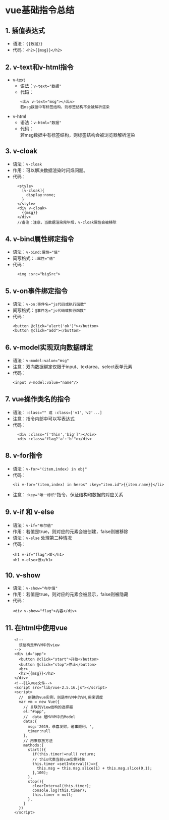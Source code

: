 # vue基础指令总结
## 1. 插值表达式
+ 语法：`{{数据}}` 
+ 代码：`<h2>{{msg}}</h2>`

## 2. v-text和v-html指令
+ v-text
  + 语法：`v-text="数据"`
  + 代码：
    ```
    <div v-text="msg"></div>
    若msg数据中有标签结构，则标签结构不会被解析渲染
    ```
+ v-html
  + 语法：`v-html="数据"`
  + 代码：
    <div v-html="msg"></div>
    若msg数据中有标签结构，则标签结构会被浏览器解析渲染
## 3. v-cloak
+ 语法：`v-cloak`
+ 作用：可以解决数据渲染时闪烁问题。
+ 代码：
  ```
    <style>
      [v-cloak]{
        display:none;
      }
    </style>
    <div v-cloak>
      {{msg}}
    </div>
    //备注：注意，当数据渲染完毕后，v-cloak属性会被移除
  ```

## 4. v-bind属性绑定指令
+ 语法：`v-bind:属性="值"`
+ 简写格式：`:属性="值"`
+ 代码：
  ```
    <img :src="bigSrc">
  ```

## 5. v-on事件绑定指令
+ 语法：`v-on:事件名="js代码或执行函数"`
+ 间写格式：`@事件名="js代码或执行函数"`
+ 代码：
  ```
  <button @click="alert('ok')"></button>
  <button @click="add"></button>
  ```

## 6. v-model实现双向数据绑定
+ 语法：`v-model:value="msg"`
+ 注意：双向数据绑定仅限于input、textarea、select表单元素
+ 代码：
  ```
  <input v-model:value="name"/>
  
  ```
## 7. vue操作类名的指令
+ 语法：`:class="" 或 :class=['v1','v2'...]`
+ 注意：指令内部中可以写表达式
+ 代码：
  ```
    <div :class="['thin','big']"></div>
    <div :class="flag?'a':'b'"></div>
  ```

## 8. v-for指令
+ 语法：`v-for="(item,index) in obj" `
+ 代码：
  ```
  <li v-for="(item,index) in heros" :key="item.id">{{item.name}}</li>
  ```
+ 注意：`:key="唯一标识"`指令，保证结构和数据的对应关系

## 9. v-if 和 v-else
+ 语法：`v-if="布尔值"`
+ 作用：若值是true，则对应的元素会被创建，false则被移除
+ 语法：`v-else` 处理第二种情况
+ 代码：
  ```
  <h1 v-if="flag">爱</h1>
  <h1 v-else>恨</h1>
  ```

## 10. v-show
+ 语法：`v-show="布尔值"`
+ 作用：若值是true，则对应的元素会被显示，false则被隐藏
+ 代码：
  ```
  <div v-show="flag">内容</div>
  ```

## 11. 在html中使用vue
```
    <!--
      该结构是MVVM中的view
    -->
    <div id="app">
      <button @click="start">开始</button>
      <button @click="stop">停止</button>
      <br>
      <h2>{{msg}}</h2>
    </div>
    <!--引入vue文件-->
    <script src="lib/vue-2.5.16.js"></script>
    <script>
      //  创建的vue实例，则是MVVM中的VM,用来调度
      var vm = new Vue({
        // 关联的View结构的选择器
        el:"#app",
        //  data 是MVVM中的Model
        data:{
          msg:'2019，恭喜发财，诸事顺利。',
          timer:null
        },
        // 用来存放方法
        methods:{
          start(){
            if(this.timer!=null) return;
            // this代表当前vue实例对象
            this.timer =setInterval(()=>{
              this.msg = this.msg.slice(1) + this.msg.slice(0,1);
            },100);
          },
          stop(){
            clearInterval(this.timer);
            console.log(this.timer);
            this.timer = null;
          },
        }
      })
    </script>
```